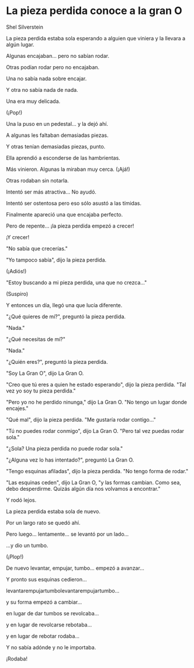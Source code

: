 # La pieza perdida conoce a la gran O
Shel Silverstein

La pieza perdida estaba sola
esperando a alguien que viniera y la llevara a algún lugar.

Algunas encajaban...
pero no sabían rodar.

Otras podían rodar pero no encajaban.

Una no sabía nada sobre encajar.

Y otra no sabía nada de nada.

Una era muy delicada.

(¡Pop!)

Una la puso en un pedestal...
y la dejó ahí.

A algunas les faltaban demasiadas piezas.

Y otras tenían demasiadas piezas, punto.

Ella aprendió a esconderse de las hambrientas.

Más vinieron.
Algunas la miraban muy cerca. (¡Ajá!)

Otras rodaban sin notarla.

Intentó ser más atractiva...
No ayudó.

Intentó ser ostentosa
pero eso sólo asustó a las tímidas.

Finalmente apareció una que encajaba perfecto.

Pero de repente...
¡la pieza perdida empezó a crecer!

¡Y crecer!

"No sabía que crecerías."

"Yo tampoco sabía", dijo la pieza perdida.

(¡Adiós!)

"Estoy buscando a mi pieza perdida, una que no crezca..."

(Suspiro)

Y entonces un día,
llegó una que lucía diferente.

"¿Qué quieres de mí?", preguntó la pieza perdida.

"Nada."

"¿Qué necesitas de mí?"

"Nada."

"¿Quién eres?", preguntó la pieza perdida.

"Soy La Gran O", dijo La Gran O.

"Creo que tú eres a quien he estado esperando", dijo la pieza perdida. "Tal vez yo soy tu pieza perdida."

"Pero yo no he perdido ninunga," dijo La Gran O. "No tengo un lugar donde encajes."

"Qué mal", dijo la pieza perdida. "Me gustaría rodar contigo..."

"Tú no puedes rodar conmigo", dijo La Gran O. "Pero tal vez puedas rodar sola."

"¿Sola? Una pieza perdida no puede rodar sola."

"¿Alguna vez lo has intentado?", preguntó La Gran O.

"Tengo esquinas afiladas", dijo la pieza perdida. "No tengo forma de rodar."

"Las esquinas ceden", dijo La Gran O, "y las formas cambian. Como sea, debo desperdirme. Quizás algún día nos volvamos a encontrar."

Y rodó lejos.

La pieza perdida estaba sola de nuevo.

Por un largo rato se quedó ahí.

Pero luego...
lentamente...
se levantó por un lado...

...y dio un tumbo.

(¡Plop!)

De nuevo levantar, empujar, tumbo...
empezó a avanzar...

Y pronto sus esquinas cedieron...

levantarempujartumbolevantarempujartumbo...

y su forma empezó a cambiar...

en lugar de dar tumbos se revolcaba...

y en lugar de revolcarse rebotaba...

y en lugar de rebotar rodaba...

Y no sabía adónde y no le importaba.

¡Rodaba!
